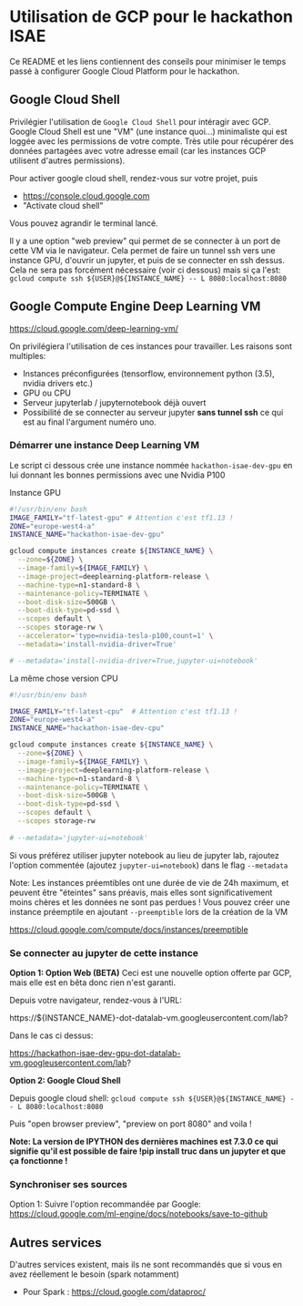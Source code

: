 # Utilisation de GCP pour le hackathon ISAE
 
Ce README et les liens contiennent des conseils pour minimiser le temps passé à configurer Google Cloud Platform pour le hackathon.

## Google Cloud Shell

Privilégier l'utilisation de `Google Cloud Shell` pour intéragir avec GCP. Google Cloud Shell est une "VM" (une instance quoi...) minimaliste qui est loggée avec les permissions de votre compte. Très utile pour récupérer des données partagées avec votre adresse email (car les instances GCP utilisent d'autres permissions).

Pour activer google cloud shell, rendez-vous sur votre projet, puis

- https://console.cloud.google.com
- "Activate cloud shell"

Vous pouvez agrandir le terminal lancé.

Il y a une option "web preview" qui permet de se connecter à un port de cette VM via le navigateur. Cela permet de faire un tunnel ssh vers une instance GPU, d'ouvrir un jupyter, et puis de se connecter en ssh dessus. Cela ne sera pas forcément nécessaire (voir ci dessous) mais si ça l'est: `gcloud compute ssh ${USER}@${INSTANCE_NAME} -- L 8080:localhost:8080`

## Google Compute Engine Deep Learning VM

https://cloud.google.com/deep-learning-vm/

On privilégiera l'utilisation de ces instances pour travailler. Les raisons sont multiples:
- Instances préconfigurées (tensorflow, environnement python (3.5), nvidia drivers etc.)
- GPU ou CPU
- Serveur jupyterlab / jupyternotebook déjà ouvert
- Possibilité de se connecter au serveur jupyter **sans tunnel ssh** ce qui est au final l'argument numéro uno.

### Démarrer une instance Deep Learning VM

Le script ci dessous crée une instance nommée `hackathon-isae-dev-gpu` en lui donnant les bonnes permissions avec une Nvidia P100

Instance GPU
```bash
#!/usr/bin/env bash
IMAGE_FAMILY="tf-latest-gpu" # Attention c'est tf1.13 !
ZONE="europe-west4-a"
INSTANCE_NAME="hackathon-isae-dev-gpu"

gcloud compute instances create ${INSTANCE_NAME} \
  --zone=${ZONE} \
  --image-family=${IMAGE_FAMILY} \
  --image-project=deeplearning-platform-release \
  --machine-type=n1-standard-8 \
  --maintenance-policy=TERMINATE \
  --boot-disk-size=500GB \
  --boot-disk-type=pd-ssd \
  --scopes default \
  --scopes storage-rw \
  --accelerator='type=nvidia-tesla-p100,count=1' \
  --metadata='install-nvidia-driver=True'

# --metadata='install-nvidia-driver=True,jupyter-ui=notebook' 
```

La même chose version CPU

```bash
#!/usr/bin/env bash

IMAGE_FAMILY="tf-latest-cpu"  # Attention c'est tf1.13 !
ZONE="europe-west4-a"
INSTANCE_NAME="hackathon-isae-dev-cpu"

gcloud compute instances create ${INSTANCE_NAME} \
  --zone=${ZONE} \
  --image-family=${IMAGE_FAMILY} \
  --image-project=deeplearning-platform-release \
  --machine-type=n1-standard-8 \
  --maintenance-policy=TERMINATE \
  --boot-disk-size=500GB \
  --boot-disk-type=pd-ssd \
  --scopes default \
  --scopes storage-rw
  
# --metadata='jupyter-ui=notebook'
```

Si vous préférez utiliser jupyter notebook au lieu de jupyter lab, rajoutez l'option commentée (ajoutez `jupyter-ui=notebook`) dans le flag `--metadata`

Note: Les instances préemtibles ont une durée de vie de 24h maximum, et peuvent être "éteintes" sans préavis, mais elles sont significativement moins chères et les données ne sont pas perdues ! Vous pouvez créer une instance préemptile en ajoutant ``--preemptible`` lors de la création de la VM

https://cloud.google.com/compute/docs/instances/preemptible

### Se connecter au jupyter de cette instance

**Option 1: Option Web (BETA)**
Ceci est une nouvelle option offerte par GCP, mais elle est en bêta donc rien n'est garanti.

Depuis votre navigateur, rendez-vous à l'URL:

https://${INSTANCE_NAME}-dot-datalab-vm.googleusercontent.com/lab?

Dans le cas ci dessus: 

https://hackathon-isae-dev-gpu-dot-datalab-vm.googleusercontent.com/lab?

**Option 2: Google Cloud Shell**

Depuis google cloud shell: `gcloud compute ssh ${USER}@${INSTANCE_NAME} -- L 8080:localhost:8080`

Puis "open browser preview", "preview on port 8080" and voila !

**Note: La version de IPYTHON des dernières machines est 7.3.0 ce qui signifie qu'il est possible de faire !pip install truc dans un jupyter et que ça fonctionne !**

### Synchroniser ses sources

Option 1: Suivre l'option recommandée par Google:
https://cloud.google.com/ml-engine/docs/notebooks/save-to-github


## Autres services

D'autres services existent, mais ils ne sont recommandés que si vous en avez réellement le besoin (spark notamment)

- Pour Spark : https://cloud.google.com/dataproc/
